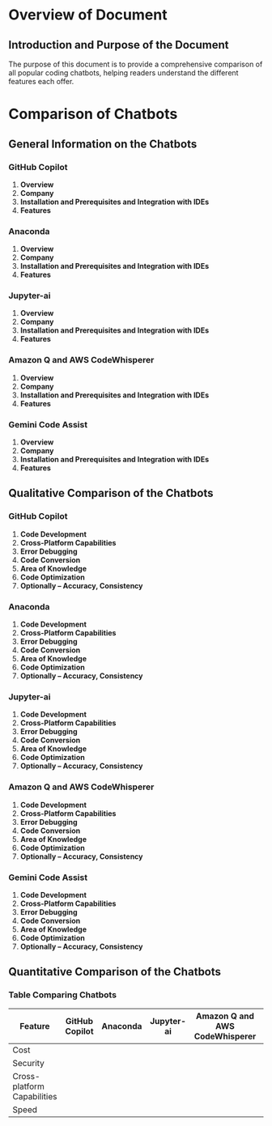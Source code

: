 # Overview of Document

## Introduction and Purpose of the Document

The purpose of this document is to provide a comprehensive comparison of all popular coding chatbots, helping readers understand the different features each offer.

# Comparison of Chatbots

## General Information on the Chatbots

### GitHub Copilot

1. **Overview**
2. **Company**
3. **Installation and Prerequisites and Integration with IDEs**
4. **Features**

### Anaconda

1. **Overview**
2. **Company**
3. **Installation and Prerequisites and Integration with IDEs**
4. **Features**

### Jupyter-ai

1. **Overview**
2. **Company**
3. **Installation and Prerequisites and Integration with IDEs**
4. **Features**

### Amazon Q and AWS CodeWhisperer

1. **Overview**
2. **Company**
3. **Installation and Prerequisites and Integration with IDEs**
4. **Features**

### Gemini Code Assist

1. **Overview**
2. **Company**
3. **Installation and Prerequisites and Integration with IDEs**
4. **Features**

## Qualitative Comparison of the Chatbots

### GitHub Copilot

1. **Code Development**
2. **Cross-Platform Capabilities**
3. **Error Debugging**
4. **Code Conversion**
5. **Area of Knowledge**
6. **Code Optimization**
7. **Optionally – Accuracy, Consistency**

### Anaconda

1. **Code Development**
2. **Cross-Platform Capabilities**
3. **Error Debugging**
4. **Code Conversion**
5. **Area of Knowledge**
6. **Code Optimization**
7. **Optionally – Accuracy, Consistency**

### Jupyter-ai

1. **Code Development**
2. **Cross-Platform Capabilities**
3. **Error Debugging**
4. **Code Conversion**
5. **Area of Knowledge**
6. **Code Optimization**
7. **Optionally – Accuracy, Consistency**

### Amazon Q and AWS CodeWhisperer

1. **Code Development**
2. **Cross-Platform Capabilities**
3. **Error Debugging**
4. **Code Conversion**
5. **Area of Knowledge**
6. **Code Optimization**
7. **Optionally – Accuracy, Consistency**

### Gemini Code Assist

1. **Code Development**
2. **Cross-Platform Capabilities**
3. **Error Debugging**
4. **Code Conversion**
5. **Area of Knowledge**
6. **Code Optimization**
7. **Optionally – Accuracy, Consistency**

## Quantitative Comparison of the Chatbots

### Table Comparing Chatbots

| Feature                     | GitHub Copilot | Anaconda | Jupyter-ai | Amazon Q and AWS CodeWhisperer | Gemini Code Assist |
|-----------------------------|----------------|----------|------------|-------------------------------|--------------------|
| Cost                        |                |          |            |                               |                    |
| Security                    |                |          |            |                               |                    |
| Cross-platform Capabilities |                |          |            |                               |                    |
| Speed                       |                |          |            |                               |                    |


